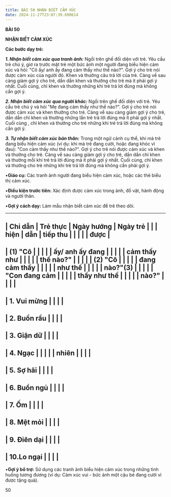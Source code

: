 ```yaml
---
title: BÀI 50 NHẬN BIẾT CẢM XÚC
date: 2024-11-27T23:07:39.698614
---
```

**BÀI 50**

**NHẬN BIẾT CẢM XÚC**

**Các bước dạy trẻ:**

***1. Nhận biết cảm xúc qua tranh ảnh:*** Ngồi trên ghế đối diện với
trẻ. Yêu cầu trẻ chú ý, giơ ra trước mặt trẻ một bức ảnh một người
đang biểu hiện cảm xúc và hỏi: "Cô ấy/ anh ấy đang cảm thấy như thế
nào?". Gợi ý cho trẻ nói được cảm xúc của người đó. Khen và thưởng câu
trả lời của trẻ. Càng về sau càng giảm gợi ý cho trẻ, dần dần khen và
thưởng cho trẻ mà ít phải gợi ý nhất. Cuối cùng, chỉ khen và thưởng
những khi trẻ trả lơi đúng mà không cần gợi ý.

***2. Nhận biết cảm xúc qua người khác:*** Ngồi trên ghế đối diện với
trẻ. Yêu cầu trẻ chú ý và hỏi "Mẹ đang cảm thấy như thế nào?". Gợi ý
cho trẻ nói được cảm xúc và khen thưởng cho trẻ. Càng về sau càng giảm
gợi ý cho trẻ, dần dần chỉ khen và thưởng những lần trẻ trả lời đúng
mà ít phải gợi ý nhất. Cuối cùng , chỉ khen và thưởng cho trẻ những
khi trẻ trả lời đúng mà không cần gợi ý.

***3. Tự nhận biết cảm xúc bản thân:*** Trong một ngữ cảnh cụ thể, khi
mà trẻ đang biểu hiện cảm xúc (ví dụ: khi mà trẻ đang cười, hoặc đang
khóc vì đau): "Con cảm thấy như thế nào?". Gợi ý cho trẻ nói được cảm
xúc và khen và thưởng cho trẻ. Càng về sau càng giảm gợi ý cho trẻ,
dần dần chỉ khen và thưởng mỗi khi trẻ trả lời đúng mà ít phải gợi ý
nhất. Cuối cùng, chỉ khen và thưởng cho trẻ những khi trẻ trả lời đúng
mà không cần phải gợi ý.

•**Giáo cụ:** Các tranh ảnh người đang biểu hiện cảm xúc, hoặc các thẻ
biểu thị cảm xúc.

•**Điều kiện trước tiên:** Xác định được cảm xúc trong ảnh, đồ vật,
hành động và người thân.

•**Gợi ý cách dạy:** Làm mẫu nhận biết cảm xúc để trẻ theo dõi.

-------------------------------------------------------------------------
| **Chỉ dẫn**     | **Trẻ thực      | **Ngày hướng    | **Ngày trẻ    |
|                 | hiện**          | dẫn**           | tiếp thu      |
|                 |                 |                 | được**        |
-------------------------------------------------------------------------
| **(1)** "**Cô   |                 |                 |                 |
| ấy/ anh ấy đang |                 |                 |                 |
| cảm thấy như    |                 |                 |                 |
| thế nào?**"    |                 |                 |                 |
| **(2)** "**Cô   |                 |                 |                 |
| đang cảm thấy   |                 |                 |                 |
| như thế         |                 |                 |                 |
| nào?**"**(3)**  |                 |                 |                 |
| "**Con đang cảm |                 |                 |                 |
| thấy như thế    |                 |                 |                 |
| nào?**"         |                 |                 |                 |
-------------------------------------------------------------------------
| 1. Vui mừng  |                 |                 |                 |
-------------------------------------------------------------------------
| 2. Buồn rầu  |                 |                 |                 |
-------------------------------------------------------------------------
| 3. Giận dữ   |                 |                 |                 |
-------------------------------------------------------------------------
| 4. Ngạc      |                 |                 |                 |
| nhiên         |                 |                 |                 |
-------------------------------------------------------------------------
| 5. Sợ hãi    |                 |                 |                 |
-------------------------------------------------------------------------
| 6. Buồn ngủ  |                 |                 |                 |
-------------------------------------------------------------------------
| 7. Ốm        |                 |                 |                 |
-------------------------------------------------------------------------
| 8. Mệt mỏi   |                 |                 |                 |
-------------------------------------------------------------------------
| 9. Điên dại  |                 |                 |                 |
-------------------------------------------------------------------------
| 10.Lo ngại    |                 |                 |                 |
-------------------------------------------------------------------------

•**Gợi ý bổ trợ:** Sử dụng các tranh ảnh biểu hiện cảm xúc trong những
tình huống tương đương (ví dụ: Cảm xúc vui - bức ảnh một cậu bé đang
cười vì được tặng quà).

50

